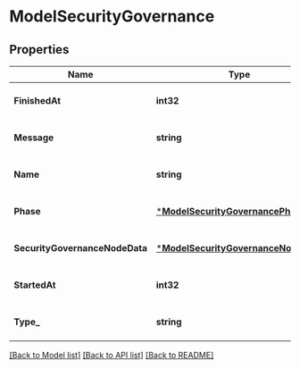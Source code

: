 # ModelSecurityGovernance

## Properties
Name | Type | Description | Notes
------------ | ------------- | ------------- | -------------
**FinishedAt** | **int32** |  | [optional] [default to null]
**Message** | **string** |  | [optional] [default to null]
**Name** | **string** |  | [optional] [default to null]
**Phase** | [***ModelSecurityGovernancePhase**](model.SecurityGovernancePhase.md) |  | [optional] [default to null]
**SecurityGovernanceNodeData** | [***ModelSecurityGovernanceNodeData**](model.SecurityGovernanceNodeData.md) |  | [optional] [default to null]
**StartedAt** | **int32** |  | [optional] [default to null]
**Type_** | **string** |  | [optional] [default to null]

[[Back to Model list]](../README.md#documentation-for-models) [[Back to API list]](../README.md#documentation-for-api-endpoints) [[Back to README]](../README.md)

